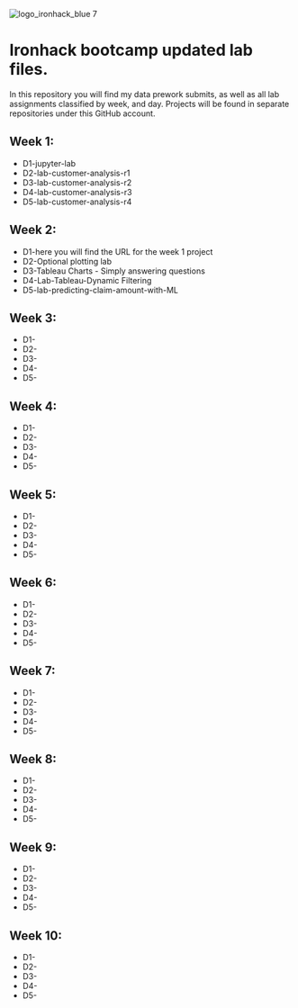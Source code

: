 ![logo_ironhack_blue 7](https://user-images.githubusercontent.com/23629340/40541063-a07a0a8a-601a-11e8-91b5-2f13e4e6b441.png)

# Ironhack bootcamp updated lab files.
In this repository you will find my data prework submits, as well as all lab assignments classified by week, and day.
Projects will be found in separate repositories under this GitHub account.
 
  

## Week 1:  
* D1-jupyter-lab  
* D2-lab-customer-analysis-r1  
* D3-lab-customer-analysis-r2  
* D4-lab-customer-analysis-r3
* D5-lab-customer-analysis-r4
  
## Week 2:  
* D1-here you will find the URL for the week 1 project  
* D2-Optional plotting lab
* D3-Tableau Charts - Simply answering questions 
* D4-Lab-Tableau-Dynamic Filtering
* D5-lab-predicting-claim-amount-with-ML

## Week 3:
* D1-  
* D2-  
* D3-  
* D4-  
* D5-  

## Week 4:  
* D1-  
* D2-  
* D3-  
* D4-  
* D5-  

## Week 5:  
* D1-  
* D2-  
* D3-  
* D4-  
* D5-  

## Week 6:  
* D1-  
* D2-  
* D3-  
* D4-  
* D5-  

## Week 7:  
* D1-  
* D2-  
* D3-  
* D4-  
* D5-  

## Week 8:  
* D1-  
* D2-  
* D3-  
* D4-  
* D5-  

## Week 9:  
* D1-  
* D2-  
* D3-  
* D4-  
* D5-  

## Week 10:   
* D1-  
* D2-  
* D3-  
* D4-  
* D5-  
